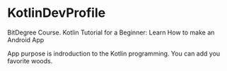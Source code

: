 # KotlinDevProfile
BitDegree Course. Kotlin Tutorial for a Beginner: Learn How to make an Android App


App purpose is indroduction to the Kotlin programming. You can add you favorite woods.

[logo]: /images/icon48.png "DinnerApp main view"